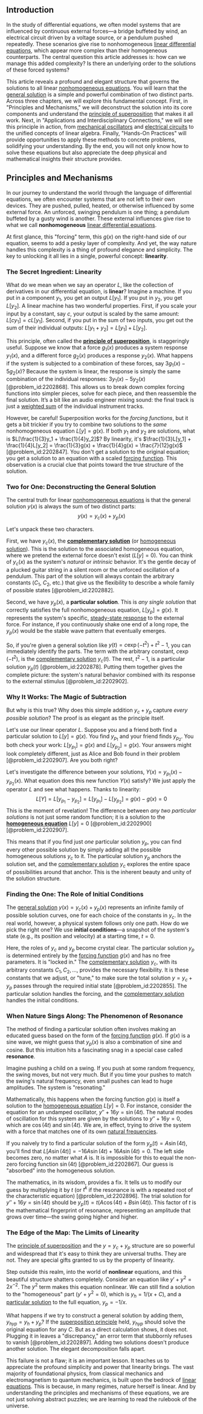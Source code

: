 ## Introduction
In the study of differential equations, we often model systems that are influenced by continuous external forces—a bridge buffeted by wind, an electrical circuit driven by a voltage source, or a pendulum pushed repeatedly. These scenarios give rise to nonhomogeneous [linear differential equations](@article_id:149871), which appear more complex than their homogeneous counterparts. The central question this article addresses is: how can we manage this added complexity? Is there an underlying order to the solutions of these forced systems?

This article reveals a profound and elegant structure that governs the solutions to all linear [nonhomogeneous equations](@article_id:164453). You will learn that the [general solution](@article_id:274512) is a simple and powerful combination of two distinct parts. Across three chapters, we will explore this fundamental concept. First, in "Principles and Mechanisms," we will deconstruct the solution into its core components and understand the [principle of superposition](@article_id:147588) that makes it all work. Next, in "Applications and Interdisciplinary Connections," we will see this principle in action, from [mechanical oscillators](@article_id:269541) and [electrical circuits](@article_id:266909) to the unified concepts of linear algebra. Finally, "Hands-On Practices" will provide opportunities to apply these methods to concrete problems, solidifying your understanding. By the end, you will not only know how to solve these equations but also appreciate the deep physical and mathematical insights their structure provides.

## Principles and Mechanisms

In our journey to understand the world through the language of differential equations, we often encounter systems that are not left to their own devices. They are pushed, pulled, heated, or otherwise influenced by some external force. An unforced, swinging pendulum is one thing; a pendulum buffeted by a gusty wind is another. These external influences give rise to what we call **nonhomogeneous** [linear differential equations](@article_id:149871).

At first glance, this "forcing" term, this $g(x)$ on the right-hand side of our equation, seems to add a pesky layer of complexity. And yet, the way nature handles this complexity is a thing of profound elegance and simplicity. The key to unlocking it all lies in a single, powerful concept: **linearity**.

### The Secret Ingredient: Linearity

What do we mean when we say an operator $L$, like the collection of derivatives in our differential equation, is **linear**? Imagine a machine. If you put in a component $y_1$, you get an output $L[y_1]$. If you put in $y_2$, you get $L[y_2]$. A linear machine has two wonderful properties. First, if you scale your input by a constant, say $c$, your output is scaled by the same amount: $L[c y_1] = c L[y_1]$. Second, if you put in the sum of two inputs, you get out the sum of their individual outputs: $L[y_1 + y_2] = L[y_1] + L[y_2]$.

This principle, often called the **[principle of superposition](@article_id:147588)**, is staggeringly useful. Suppose we know that a force $g_1(x)$ produces a system response $y_1(x)$, and a different force $g_2(x)$ produces a response $y_2(x)$. What happens if the system is subjected to a combination of these forces, say $3g_1(x) - 5g_2(x)$? Because the system is linear, the response is simply the same combination of the individual responses: $3y_1(x) - 5y_2(x)$ [@problem_id:2202868]. This allows us to break down complex forcing functions into simpler pieces, solve for each piece, and then reassemble the final solution. It’s a bit like an audio engineer mixing sound: the final track is just a [weighted sum](@article_id:159475) of the individual instrument tracks.

However, be careful! Superposition works for the *forcing functions*, but it gets a bit trickier if you try to combine two solutions to the *same* nonhomogeneous equation $L[y] = g(x)$. If both $y_1$ and $y_2$ are solutions, what is $L[\frac{1}{3}y_1 + \frac{1}{4}y_2]$? By linearity, it's $\frac{1}{3}L[y_1] + \frac{1}{4}L[y_2] = \frac{1}{3}g(x) + \frac{1}{4}g(x) = \frac{7}{12}g(x)$ [@problem_id:2202847]. You don't get a solution to the original equation; you get a solution to an equation with a scaled [forcing function](@article_id:268399). This observation is a crucial clue that points toward the true structure of the solution.

### Two for One: Deconstructing the General Solution

The central truth for linear [nonhomogeneous equations](@article_id:164453) is that the general solution $y(x)$ is always the sum of two distinct parts:
$$ y(x) = y_c(x) + y_p(x) $$

Let's unpack these two characters.

First, we have $y_c(x)$, the **[complementary solution](@article_id:163000)** (or [homogeneous solution](@article_id:273871)). This is the solution to the associated homogeneous equation, where we pretend the external force doesn't exist ($L[y] = 0$). You can think of $y_c(x)$ as the system's *natural* or *intrinsic* behavior. It's the gentle decay of a plucked guitar string in a silent room or the unforced oscillation of a pendulum. This part of the solution will always contain the arbitrary constants ($C_1$, $C_2$, etc.) that give us the flexibility to describe a whole family of possible states [@problem_id:2202882].

Second, we have $y_p(x)$, a **particular solution**. This is *any single solution* that correctly satisfies the full nonhomogeneous equation, $L[y_p] = g(x)$. It represents the system's specific, [steady-state response](@article_id:173293) to the external force. For instance, if you continuously shake one end of a long rope, the $y_p(x)$ would be the stable wave pattern that eventually emerges.

So, if you're given a general solution like $y(t) = c \exp(-t^2) + t^2 - 1$, you can immediately identify the parts. The term with the arbitrary constant, $c \exp(-t^2)$, is the [complementary solution](@article_id:163000) $y_c(t)$. The rest, $t^2 - 1$, is a particular solution $y_p(t)$ [@problem_id:2202878]. Putting them together gives the complete picture: the system's natural behavior combined with its response to the external stimulus [@problem_id:2202902].

### Why It Works: The Magic of Subtraction

But why is this true? Why does this simple addition $y_c + y_p$ capture *every possible solution*? The proof is as elegant as the principle itself.

Let's use our linear operator $L$. Suppose you and a friend both find a particular solution to $L[y] = g(x)$. You find $y_{p_1}$ and your friend finds $y_{p_2}$. You both check your work: $L[y_{p_1}] = g(x)$ and $L[y_{p_2}] = g(x)$. Your answers might look completely different, just as Alice and Bob found in their problem [@problem_id:2202907]. Are you both right?

Let's investigate the difference between your solutions, $Y(x) = y_{p_1}(x) - y_{p_2}(x)$. What equation does this new function $Y(x)$ satisfy? We just apply the operator $L$ and see what happens. Thanks to linearity:
$$ L[Y] = L[y_{p_1} - y_{p_2}] = L[y_{p_1}] - L[y_{p_2}] = g(x) - g(x) = 0 $$
This is the moment of revelation! The difference between *any two particular solutions* is not just some random function; it is a solution to the **[homogeneous equation](@article_id:170941)** $L[y] = 0$ [@problem_id:2202900] [@problem_id:2202907].

This means that if you find just *one* particular solution $y_p$, you can find every other possible solution by simply adding all the possible homogeneous solutions $y_c$ to it. The particular solution $y_p$ anchors the solution set, and the [complementary solution](@article_id:163000) $y_c$ explores the entire space of possibilities around that anchor. This is the inherent beauty and unity of the solution structure.

### Finding the One: The Role of Initial Conditions

The [general solution](@article_id:274512) $y(x) = y_c(x) + y_p(x)$ represents an infinite family of possible solution curves, one for each choice of the constants in $y_c$. In the real world, however, a physical system follows only one path. How do we pick the right one? We use **initial conditions**—a snapshot of the system's state (e.g., its position and velocity) at a starting time, $t=0$.

Here, the roles of $y_c$ and $y_p$ become crystal clear. The particular solution $y_p$ is determined entirely by the [forcing function](@article_id:268399) $g(x)$ and has no free parameters. It is "locked in." The [complementary solution](@article_id:163000) $y_c$, with its arbitrary constants $C_1, C_2, \dots$, provides the necessary flexibility. It is these constants that we adjust, or "tune," to make sure the total solution $y = y_c + y_p$ passes through the required initial state [@problem_id:2202855]. The particular solution handles the forcing, and the [complementary solution](@article_id:163000) handles the initial conditions.

### When Nature Sings Along: The Phenomenon of Resonance

The method of finding a particular solution often involves making an educated guess based on the form of the [forcing function](@article_id:268399) $g(x)$. If $g(x)$ is a sine wave, we might guess that $y_p(x)$ is also a combination of sine and cosine. But this intuition hits a fascinating snag in a special case called **resonance**.

Imagine pushing a child on a swing. If you push at some random frequency, the swing moves, but not very much. But if you time your pushes to match the swing's natural frequency, even small pushes can lead to huge amplitudes. The system is "resonating."

Mathematically, this happens when the forcing function $g(x)$ is itself a solution to the [homogeneous equation](@article_id:170941) $L[y]=0$. For instance, consider the equation for an undamped oscillator, $y'' + 16y = \sin(4t)$. The natural modes of oscillation for this system are given by the solutions to $y'' + 16y = 0$, which are $\cos(4t)$ and $\sin(4t)$. We are, in effect, trying to drive the system with a force that matches one of its own [natural frequencies](@article_id:173978).

If you naively try to find a particular solution of the form $y_p(t) = A\sin(4t)$, you'll find that $L[A\sin(4t)] = -16A\sin(4t) + 16A\sin(4t) = 0$. The left side becomes zero, no matter what $A$ is. It is impossible for this to equal the non-zero forcing function $\sin(4t)$ [@problem_id:2202867]. Our guess is "absorbed" into the homogeneous solution.

The mathematics, in its wisdom, provides a fix. It tells us to modify our guess by multiplying it by $t$ (or $t^k$ if the resonance is with a repeated root of the characteristic equation) [@problem_id:2202896]. The trial solution for $y'' + 16y = \sin(4t)$ should be $y_p(t) = t(A\cos(4t) + B\sin(4t))$. This factor of $t$ is the mathematical fingerprint of resonance, representing an amplitude that grows over time—the swing going higher and higher.

### The Edge of the Map: The Limits of Linearity

The [principle of superposition](@article_id:147588) and the $y = y_c + y_p$ structure are so powerful and widespread that it's easy to think they are universal truths. They are not. They are special gifts granted to us by the property of linearity.

Step outside this realm, into the world of **nonlinear** equations, and this beautiful structure shatters completely. Consider an equation like $y' + y^2 = 2x^{-2}$. The $y^2$ term makes this equation nonlinear. We can still find a solution to the "homogeneous" part ($y' + y^2 = 0$), which is $y_h = 1/(x+C)$, and a [particular solution](@article_id:148586) to the full equation, $y_p = -1/x$.

What happens if we try to construct a general solution by adding them, $y_{hyp} = y_h + y_p$? If the [superposition principle](@article_id:144155) held, $y_{hyp}$ should solve the original equation for any $C$. But as a direct calculation shows, it does not. Plugging it in leaves a "discrepancy," an error term that stubbornly refuses to vanish [@problem_id:2202897]. Adding two solutions doesn't produce another solution. The elegant decomposition falls apart.

This failure is not a flaw; it is an important lesson. It teaches us to appreciate the profound simplicity and power that linearity brings. The vast majority of foundational physics, from classical mechanics and electromagnetism to quantum mechanics, is built upon the bedrock of [linear equations](@article_id:150993). This is because, in many regimes, nature herself is linear. And by understanding the principles and mechanisms of these equations, we are not just solving abstract puzzles; we are learning to read the rulebook of the universe.